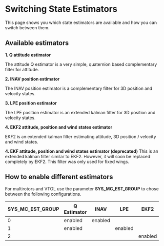 # Switching State Estimators
This page shows you which state estimators are available and how you can switch between them.

## Available estimators

**1. Q attitude estimator**

The attitude Q estimator is a very simple, quaternion based complementary filter for attitude.

**2. INAV position estimator**

The INAV position estimator is a complementary filter for 3D position and velocity states.


**3. LPE position estimator**

The LPE position estimator is an extended kalman filter for 3D position and velocity states.

**4. EKF2 attitude, position and wind states estimator**

EKF2 is an extended kalman filter estimating attitude, 3D position / velocity and wind states.

**4. EKF attitude, position and wind states estimator (deprecated)**
This is an extended kalman filter similar to EKF2. However, it will soon be replaced completely by EKF2.
This filter was only used for fixed wings.

## How to enable different estimators
For multirotors and VTOL use the parameter **SYS_MC_EST_GROUP** to chose between the following configurations.


| SYS_MC_EST_GROUP | Q Estimator| INAV | LPE | EKF2 |
| --- | --- | --- | --- | --- |
| 0 | enabled | enabled | | |
| 1 | enabled |  | enabled | |
| 2 |  |  | | enabled |


